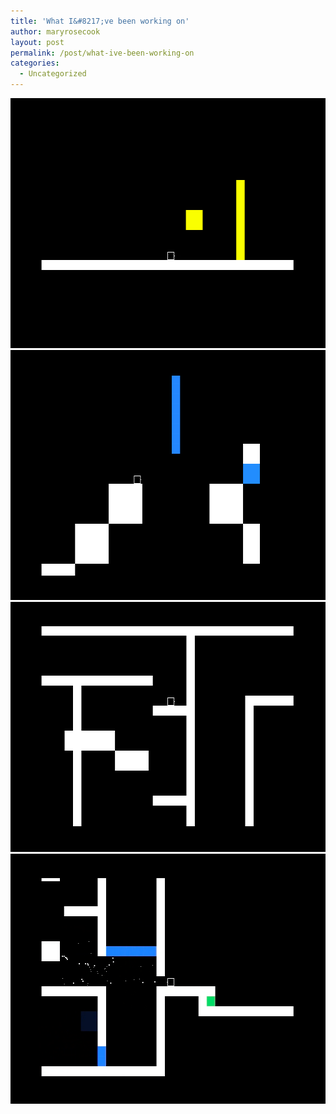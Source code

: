 ```yaml
---
title: 'What I&#8217;ve been working on'
author: maryrosecook
layout: post
permalink: /post/what-ive-been-working-on
categories:
  - Uncategorized
---
```

<img src='/images/game1.png' width="600" height="400" />

<img src='/images/game2.png' width="600" height="400" />

<img src='/images/game3.png' width="600" height="400" />

<img src='/images/game4.png' width="600" height="400" />
